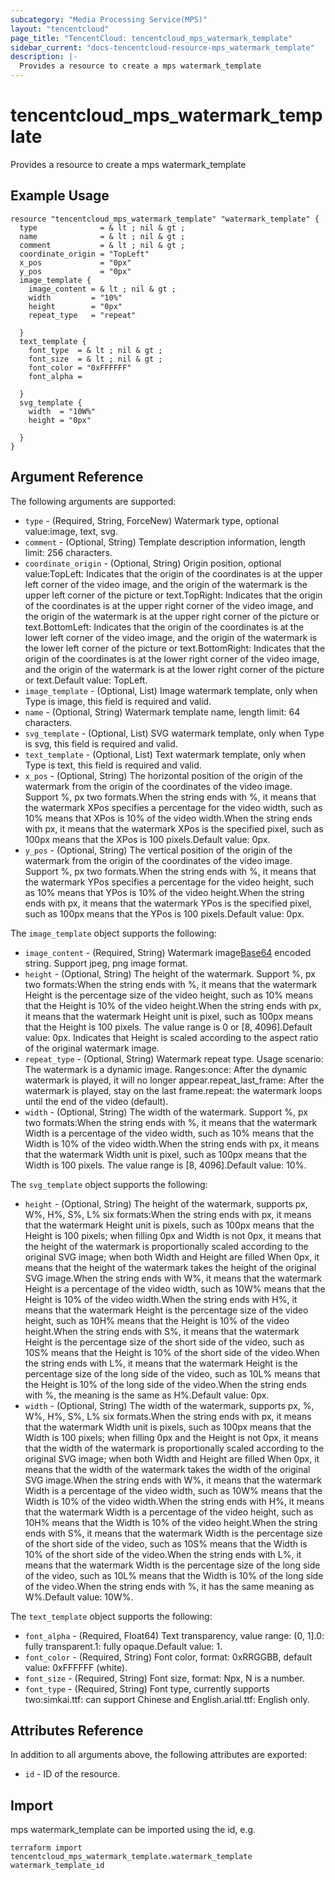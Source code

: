 ```yaml
---
subcategory: "Media Processing Service(MPS)"
layout: "tencentcloud"
page_title: "TencentCloud: tencentcloud_mps_watermark_template"
sidebar_current: "docs-tencentcloud-resource-mps_watermark_template"
description: |-
  Provides a resource to create a mps watermark_template
---
```


# tencentcloud_mps_watermark_template

Provides a resource to create a mps watermark_template

## Example Usage

```hcl
resource "tencentcloud_mps_watermark_template" "watermark_template" {
  type              = & lt ; nil & gt ;
  name              = & lt ; nil & gt ;
  comment           = & lt ; nil & gt ;
  coordinate_origin = "TopLeft"
  x_pos             = "0px"
  y_pos             = "0px"
  image_template {
    image_content = & lt ; nil & gt ;
    width         = "10%"
    height        = "0px"
    repeat_type   = "repeat"

  }
  text_template {
    font_type  = & lt ; nil & gt ;
    font_size  = & lt ; nil & gt ;
    font_color = "0xFFFFFF"
    font_alpha =

  }
  svg_template {
    width  = "10W%"
    height = "0px"

  }
}
```

## Argument Reference

The following arguments are supported:

* `type` - (Required, String, ForceNew) Watermark type, optional value:image, text, svg.
* `comment` - (Optional, String) Template description information, length limit: 256 characters.
* `coordinate_origin` - (Optional, String) Origin position, optional value:TopLeft: Indicates that the origin of the coordinates is at the upper left corner of the video image, and the origin of the watermark is the upper left corner of the picture or text.TopRight: Indicates that the origin of the coordinates is at the upper right corner of the video image, and the origin of the watermark is at the upper right corner of the picture or text.BottomLeft: Indicates that the origin of the coordinates is at the lower left corner of the video image, and the origin of the watermark is the lower left corner of the picture or text.BottomRight: Indicates that the origin of the coordinates is at the lower right corner of the video image, and the origin of the watermark is at the lower right corner of the picture or text.Default value: TopLeft.
* `image_template` - (Optional, List) Image watermark template, only when Type is image, this field is required and valid.
* `name` - (Optional, String) Watermark template name, length limit: 64 characters.
* `svg_template` - (Optional, List) SVG watermark template, only when Type is svg, this field is required and valid.
* `text_template` - (Optional, List) Text watermark template, only when Type is text, this field is required and valid.
* `x_pos` - (Optional, String) The horizontal position of the origin of the watermark from the origin of the coordinates of the video image. Support %, px two formats.When the string ends with %, it means that the watermark XPos specifies a percentage for the video width, such as 10% means that XPos is 10% of the video width.When the string ends with px, it means that the watermark XPos is the specified pixel, such as 100px means that the XPos is 100 pixels.Default value: 0px.
* `y_pos` - (Optional, String) The vertical position of the origin of the watermark from the origin of the coordinates of the video image. Support %, px two formats.When the string ends with %, it means that the watermark YPos specifies a percentage for the video height, such as 10% means that YPos is 10% of the video height.When the string ends with px, it means that the watermark YPos is the specified pixel, such as 100px means that the YPos is 100 pixels.Default value: 0px.

The `image_template` object supports the following:

* `image_content` - (Required, String) Watermark image[Base64](https://tools.ietf.org/html/rfc4648) encoded string. Support jpeg, png image format.
* `height` - (Optional, String) The height of the watermark. Support %, px two formats:When the string ends with %, it means that the watermark Height is the percentage size of the video height, such as 10% means that the Height is 10% of the video height.When the string ends with px, it means that the watermark Height unit is pixel, such as 100px means that the Height is 100 pixels. The value range is 0 or [8, 4096].Default value: 0px. Indicates that Height is scaled according to the aspect ratio of the original watermark image.
* `repeat_type` - (Optional, String) Watermark repeat type. Usage scenario: The watermark is a dynamic image. Ranges:once: After the dynamic watermark is played, it will no longer appear.repeat_last_frame: After the watermark is played, stay on the last frame.repeat: the watermark loops until the end of the video (default).
* `width` - (Optional, String) The width of the watermark. Support %, px two formats:When the string ends with %, it means that the watermark Width is a percentage of the video width, such as 10% means that the Width is 10% of the video width.When the string ends with px, it means that the watermark Width unit is pixel, such as 100px means that the Width is 100 pixels. The value range is [8, 4096].Default value: 10%.

The `svg_template` object supports the following:

* `height` - (Optional, String) The height of the watermark, supports px, W%, H%, S%, L% six formats:When the string ends with px, it means that the watermark Height unit is pixels, such as 100px means that the Height is 100 pixels; when filling 0px and Width is not 0px, it means that the height of the watermark is proportionally scaled according to the original SVG image; when both Width and Height are filled When 0px, it means that the height of the watermark takes the height of the original SVG image.When the string ends with W%, it means that the watermark Height is a percentage of the video width, such as 10W% means that the Height is 10% of the video width.When the string ends with H%, it means that the watermark Height is the percentage size of the video height, such as 10H% means that the Height is 10% of the video height.When the string ends with S%, it means that the watermark Height is the percentage size of the short side of the video, such as 10S% means that the Height is 10% of the short side of the video.When the string ends with L%, it means that the watermark Height is the percentage size of the long side of the video, such as 10L% means that the Height is 10% of the long side of the video.When the string ends with %, the meaning is the same as H%.Default value: 0px.
* `width` - (Optional, String) The width of the watermark, supports px, %, W%, H%, S%, L% six formats.When the string ends with px, it means that the watermark Width unit is pixels, such as 100px means that the Width is 100 pixels; when filling 0px and the Height is not 0px, it means that the width of the watermark is proportionally scaled according to the original SVG image; when both Width and Height are filled When 0px, it means that the width of the watermark takes the width of the original SVG image.When the string ends with W%, it means that the watermark Width is a percentage of the video width, such as 10W% means that the Width is 10% of the video width.When the string ends with H%, it means that the watermark Width is a percentage of the video height, such as 10H% means that the Width is 10% of the video height.When the string ends with S%, it means that the watermark Width is the percentage size of the short side of the video, such as 10S% means that the Width is 10% of the short side of the video.When the string ends with L%, it means that the watermark Width is the percentage size of the long side of the video, such as 10L% means that the Width is 10% of the long side of the video.When the string ends with %, it has the same meaning as W%.Default value: 10W%.

The `text_template` object supports the following:

* `font_alpha` - (Required, Float64) Text transparency, value range: (0, 1].0: fully transparent.1: fully opaque.Default value: 1.
* `font_color` - (Required, String) Font color, format: 0xRRGGBB, default value: 0xFFFFFF (white).
* `font_size` - (Required, String) Font size, format: Npx, N is a number.
* `font_type` - (Required, String) Font type, currently supports two:simkai.ttf: can support Chinese and English.arial.ttf: English only.

## Attributes Reference

In addition to all arguments above, the following attributes are exported:

* `id` - ID of the resource.



## Import

mps watermark_template can be imported using the id, e.g.

```
terraform import tencentcloud_mps_watermark_template.watermark_template watermark_template_id
```

